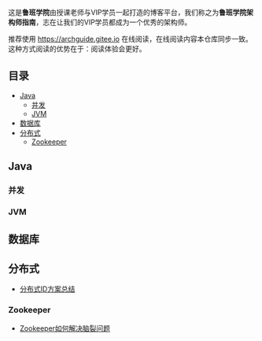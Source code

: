 这是**鲁班学院**由授课老师与VIP学员一起打造的博客平台，我们称之为**鲁班学院架构师指南**，志在让我们的VIP学员都成为一个优秀的架构师。

推荐使用 https://archguide.gitee.io 在线阅读，在线阅读内容本仓库同步一致。这种方式阅读的优势在于：阅读体验会更好。

## 目录
- [Java](#Java)
    - [并发](#并发)
    - [JVM](#JVM)
- [数据库](#数据库)
- [分布式](#分布式)
    - [Zookeeper](#Zookeeper)
    
## Java

### 并发

### JVM

## 数据库

## 分布式
* [分布式ID方案总结](docs/分布式/分布式ID方案总结.md)

### Zookeeper
* [Zookeeper如何解决脑裂问题](docs/Zookeeper/Zookeeper如何解决脑裂问题.md)